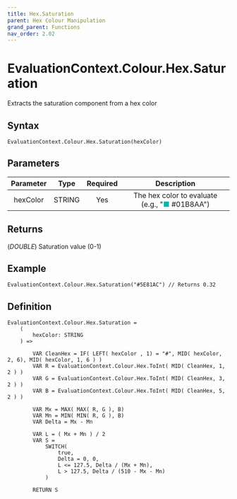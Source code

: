 ```yaml
---
title: Hex.Saturation
parent: Hex Colour Manipulation
grand_parent: Functions
nav_order: 2.02
---
```


# EvaluationContext.Colour.Hex.Saturation

Extracts the saturation component from a hex color

## Syntax

```dax
EvaluationContext.Colour.Hex.Saturation(hexColor)
```

## Parameters

| Parameter | Type | Required | Description |
|:---:|:---:|:---:|:---:|
| hexColor | STRING | Yes | The hex color to evaluate (e.g., "<span style="color: #01B8AA">■</span> #01B8AA") |

## Returns

(*DOUBLE*) Saturation value (0-1)

## Example

```dax
EvaluationContext.Colour.Hex.Saturation("#5E81AC") // Returns 0.32
```

## Definition

```dax
EvaluationContext.Colour.Hex.Saturation =
    (
        hexColor: STRING
    ) =>
    
        VAR CleanHex = IF( LEFT( hexColor , 1) = "#", MID( hexColor, 2, 6), MID( hexColor, 1, 6 ) )
        VAR R = EvaluationContext.Colour.Hex.ToInt( MID( CleanHex, 1, 2 ) )
        VAR G = EvaluationContext.Colour.Hex.ToInt( MID( CleanHex, 3, 2 ) )
        VAR B = EvaluationContext.Colour.Hex.ToInt( MID( CleanHex, 5, 2 ) )
    
        VAR Mx = MAX( MAX( R, G ), B)
        VAR Mn = MIN( MIN( R, G ), B)
        VAR Delta = Mx - Mn
    
        VAR L = ( Mx + Mn ) / 2
        VAR S =
            SWITCH(
                true,
                Delta = 0, 0,
                L <= 127.5, Delta / (Mx + Mn),
                L > 127.5, Delta / (510 - Mx - Mn)
            )
    
        RETURN S
```